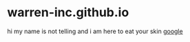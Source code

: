 # warren-inc.github.io
hi my name is not telling and i am here to eat your skin
[google](https://google.com)
